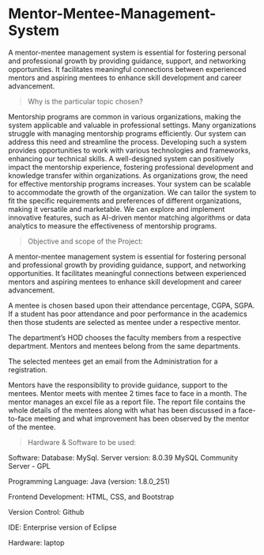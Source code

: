 # Mentor-Mentee-Management-System
A mentor-mentee management system is essential for fostering personal and professional growth by providing guidance, support, and networking opportunities. It facilitates meaningful connections between experienced mentors and aspiring mentees to enhance skill development and career advancement. 

> Why is the particular topic chosen? 

Mentorship programs are common in various organizations, making the system applicable and valuable in professional settings. 
 Many organizations struggle with managing mentorship programs efficiently. Our system can address this need and streamline the process. 
 Developing such a system provides opportunities to work with various technologies and frameworks, enhancing our technical skills. 
 A well-designed system can positively impact the mentorship experience, fostering professional development and knowledge transfer within organizations. 
 As organizations grow, the need for effective mentorship programs increases. Your system can be scalable to accommodate the growth of the organization. 
 We can tailor the system to fit the specific requirements and preferences of different organizations, making it versatile and marketable. 
 We can explore and implement innovative features, such as AI-driven mentor matching algorithms or data analytics to measure the effectiveness of mentorship programs. 

> Objective and scope of the Project:

A mentor-mentee management system is essential for fostering personal and professional growth by providing guidance, support, and networking opportunities. It facilitates meaningful connections between experienced mentors and aspiring mentees to enhance skill development and career advancement. 
  	 
  A mentee is chosen based upon their attendance percentage, CGPA, SGPA. If a student has poor attendance and poor performance in the academics then those students are selected as mentee under a respective mentor.  
   
  The department’s HOD chooses the faculty members from a respective department. Mentors and mentees belong from the same departments.  
   
  The selected mentees get an email from the Administration for a registration. 
   
  Mentors have the responsibility to provide guidance, support to the mentees. Mentor meets with mentee 2 times face to face in a month. The mentor manages an excel file as a report file. The report file contains the whole details of the mentees along with what has been discussed in a face-to-face meeting and what improvement has been observed by the mentor of the mentee. 

>   Hardware & Software to be used: 
 
Software:
Database: MySql. Server version: 8.0.39 MySQL Community Server - GPL

Programming Language: Java (version: 1.8.0_251)

Frontend Development: HTML, CSS, and Bootstrap

Version Control: Github 

IDE: Enterprise version of Eclipse 
 
Hardware: laptop 

